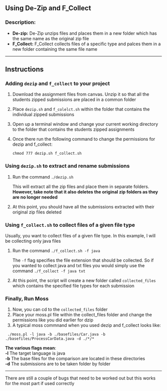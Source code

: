 ## Using De-Zip and F_Collect
### Description: 
- **De-zip:** De-Zip unzips files and places them in a new folder which has the same name as the 
original zip file
- **F_Collect:** F_Collect collects files of a specific type and palces them in a new folder containing the same file name

***
## Instructions ##
### Adding `dezip` and `f_collect` to your project
1. Download the assignment files from canvas. Unzip it so that all the students zipped submissions are placed in a common 
folder
2. Place `dezip.sh` and `f_colelct.sh` within the folder that contains the individual zipped submissions
3. Open up a terminal window and change your current working directory to the folder that contains the students zipped assignments
4. Once there run the following command to change the permissions for dezip and f_collect:

    `chmod 777 dezip.sh f_collect.sh`

### Using `dezip.sh` to extract and rename submissions
1. Run the command `./dezip.sh`

    This will extract all the zip files and place them in separate folders.
   **However, take note that it also deletes the original zip folders as they are no longer needed** 
2. At this point, you should have all the submissions extracted with their original zip files deleted

### Using `f_collect.sh` to collect files of a given file type
Usually, you want to collect files of a given file type. In this example, I will be collecting only java files
1. Run the command `./f_collect.sh -f java`
    
    The `-f` flag specifies the file extension that should be collected. So if you wanted to collect java and txt files you would simply use the command `./f_collect -f java txt`
2. At this point, the script will create a new folder called `collected_files` which contains the specified file types for each submission

### Finally, Run Moss ###
1. Now, you can cd to the `collected_files` folder
2. Place your moss.pl file within the collect_files folder and change the permissions like you did earlier for dzip
2. A typical moss commnand when you used dezip and f_collect looks like: 

` ./moss.pl -l java -b ./basefiles/Car.java -b ./basefiles/ProcessCarData.java -d ./*/*`

**The various flags mean**:<br>
**-l** The target language is java<br>
**-b** The base files for the comparison are located in these directories<br>
**-d**  The submissions are to be taken folder by folder <br>


***
There are still a couple of bugs that need to be worked out but this works for the most part if used correctly 